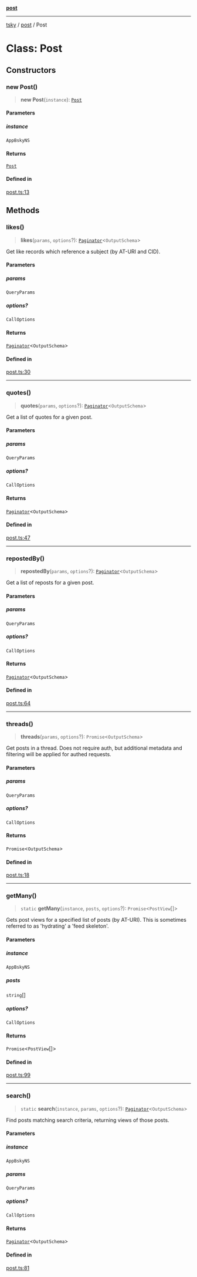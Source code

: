[**post**](../index.md)

***

[tsky](../../index.md) / [post](../index.md) / Post

# Class: Post

## Constructors

### new Post()

> **new Post**(`instance`): [`Post`](Post.md)

#### Parameters

##### instance

`AppBskyNS`

#### Returns

[`Post`](Post.md)

#### Defined in

[post.ts:13](https://github.com/anbraten/tsky/blob/d41f31ef5ffd7e02d6eae90f23a8982db2e99629/packages/core/src/post.ts#L13)

## Methods

### likes()

> **likes**(`params`, `options`?): [`Paginator`](../../paginate/classes/Paginator.md)\<`OutputSchema`\>

Get like records which reference a subject (by AT-URI and CID).

#### Parameters

##### params

`QueryParams`

##### options?

`CallOptions`

#### Returns

[`Paginator`](../../paginate/classes/Paginator.md)\<`OutputSchema`\>

#### Defined in

[post.ts:30](https://github.com/anbraten/tsky/blob/d41f31ef5ffd7e02d6eae90f23a8982db2e99629/packages/core/src/post.ts#L30)

***

### quotes()

> **quotes**(`params`, `options`?): [`Paginator`](../../paginate/classes/Paginator.md)\<`OutputSchema`\>

Get a list of quotes for a given post.

#### Parameters

##### params

`QueryParams`

##### options?

`CallOptions`

#### Returns

[`Paginator`](../../paginate/classes/Paginator.md)\<`OutputSchema`\>

#### Defined in

[post.ts:47](https://github.com/anbraten/tsky/blob/d41f31ef5ffd7e02d6eae90f23a8982db2e99629/packages/core/src/post.ts#L47)

***

### repostedBy()

> **repostedBy**(`params`, `options`?): [`Paginator`](../../paginate/classes/Paginator.md)\<`OutputSchema`\>

Get a list of reposts for a given post.

#### Parameters

##### params

`QueryParams`

##### options?

`CallOptions`

#### Returns

[`Paginator`](../../paginate/classes/Paginator.md)\<`OutputSchema`\>

#### Defined in

[post.ts:64](https://github.com/anbraten/tsky/blob/d41f31ef5ffd7e02d6eae90f23a8982db2e99629/packages/core/src/post.ts#L64)

***

### threads()

> **threads**(`params`, `options`?): `Promise`\<`OutputSchema`\>

Get posts in a thread. Does not require auth, but additional metadata and filtering will be applied for authed requests.

#### Parameters

##### params

`QueryParams`

##### options?

`CallOptions`

#### Returns

`Promise`\<`OutputSchema`\>

#### Defined in

[post.ts:18](https://github.com/anbraten/tsky/blob/d41f31ef5ffd7e02d6eae90f23a8982db2e99629/packages/core/src/post.ts#L18)

***

### getMany()

> `static` **getMany**(`instance`, `posts`, `options`?): `Promise`\<`PostView`[]\>

Gets post views for a specified list of posts (by AT-URI). This is sometimes referred to as 'hydrating' a 'feed skeleton'.

#### Parameters

##### instance

`AppBskyNS`

##### posts

`string`[]

##### options?

`CallOptions`

#### Returns

`Promise`\<`PostView`[]\>

#### Defined in

[post.ts:99](https://github.com/anbraten/tsky/blob/d41f31ef5ffd7e02d6eae90f23a8982db2e99629/packages/core/src/post.ts#L99)

***

### search()

> `static` **search**(`instance`, `params`, `options`?): [`Paginator`](../../paginate/classes/Paginator.md)\<`OutputSchema`\>

Find posts matching search criteria, returning views of those posts.

#### Parameters

##### instance

`AppBskyNS`

##### params

`QueryParams`

##### options?

`CallOptions`

#### Returns

[`Paginator`](../../paginate/classes/Paginator.md)\<`OutputSchema`\>

#### Defined in

[post.ts:81](https://github.com/anbraten/tsky/blob/d41f31ef5ffd7e02d6eae90f23a8982db2e99629/packages/core/src/post.ts#L81)
